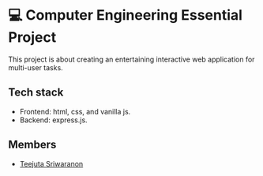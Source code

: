 # 💻 Computer Engineering Essential Project

This project is about creating an entertaining interactive web application for multi-user tasks.

## Tech stack 

- Frontend: html, css, and vanilla js.
- Backend: express.js.

## Members 

- [Teejuta Sriwaranon](https://github.com/rufflogix)
